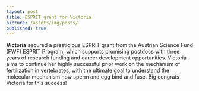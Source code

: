 ```yaml
---
layout: post
title: ESPRIT grant for Victoria
picture: /assets/img/posts/
published: true
---
```

**Victoria** secured a prestigious ESPRIT grant from the Austrian Science Fund (FWF) ESPRIT Program, which supports promising postdocs with three years of research funding and career development opportunities.
Victoria aims to continue her highly successful prior work on the mechanism of fertilization in vertebrates, with the ultimate goal to understand the molecular mechanism how sperm and egg bind and fuse.
Big congrats Victoria for this success!

